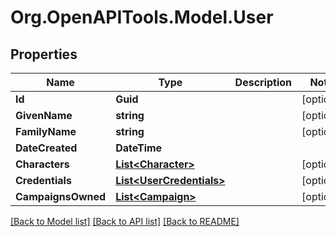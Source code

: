 # Org.OpenAPITools.Model.User
## Properties

Name | Type | Description | Notes
------------ | ------------- | ------------- | -------------
**Id** | **Guid** |  | [optional] 
**GivenName** | **string** |  | [optional] 
**FamilyName** | **string** |  | [optional] 
**DateCreated** | **DateTime** |  | 
**Characters** | [**List&lt;Character&gt;**](Character.md) |  | [optional] 
**Credentials** | [**List&lt;UserCredentials&gt;**](UserCredentials.md) |  | [optional] 
**CampaignsOwned** | [**List&lt;Campaign&gt;**](Campaign.md) |  | [optional] 

[[Back to Model list]](../README.md#documentation-for-models) [[Back to API list]](../README.md#documentation-for-api-endpoints) [[Back to README]](../README.md)


